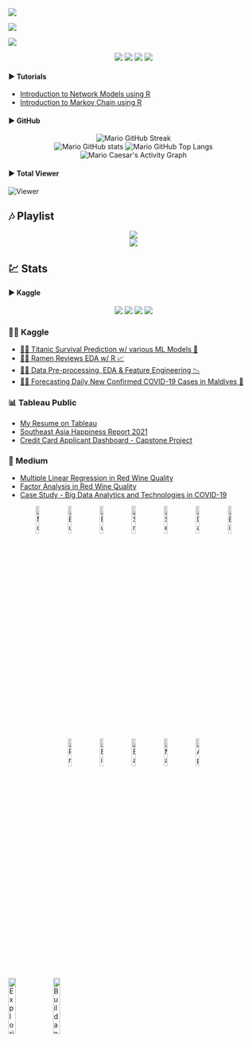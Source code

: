 <!-- Backup Code -->
<!-- * Backup README file/code of Mario Caesar (linktr.ee/caesarmario_). This backup codes contains unused widgets, links, and stats from main README file -->
<!-- * Feel free to use this code/file by citing the README owner/name -->
<!-- * Check out my other works here (linktr.ee/caesarmario_) -->

<!-- From GitHub Readme -->
<a href="https://www.behance.net/caesarmario_" target="_blank" rel="noopener noreferrer">
    <img src="https://img.shields.io/badge/Behance-1769ff?style=for-the-badge&logo=behance&logoColor=white&link=https://www.behance.net/caesarmario_">
 </a>
 
<a><img src="https://img.shields.io/badge/PHP-777BB4?style=for-the-badge&logo=php&logoColor=white"></a>

<a><img src="https://img.shields.io/badge/Notepad++-90E59A.svg?style=for-the-badge&logo=notepad%2B%2B&logoColor=black"></a>

<p align="center">
  <a><img src="https://img.shields.io/badge/Adobe%20Photoshop-31A8FF?style=for-the-badge&logo=Adobe%20Photoshop&logoColor=black"></a>
  <a><img src="https://img.shields.io/badge/Adobe%20Lightroom-31A8FF?style=for-the-badge&logo=Adobe%20Lightroom&logoColor=white"></a>
  <a><img src="https://img.shields.io/badge/Microsoft_Office-D83B01?style=for-the-badge&logo=microsoft-office&logoColor=white"></a>
  <a><img src="https://img.shields.io/badge/figma-%23F24E1E.svg?style=for-the-badge&logo=figma&logoColor=white"></a>
</p>

#### ▶ Tutorials
- [Introduction to Network Models using R](https://www.kaggle.com/caesarmario/beginner-introduction-to-network-models-using-r)
- [Introduction to Markov Chain using R](https://www.kaggle.com/caesarmario/beginner-introduction-to-markov-chain-using-r)

#### ▶ GitHub
<p align="center">
  <img src="https://github-readme-streak-stats.herokuapp.com/?user=caesarmario&theme=tokyonight_duo&fire=00dbde&hide_border=true&stroke=00dbde&ring=00dbde&currStreakNum=f2f2f2&sideNums=f2f2f2&currStreakLabel=f2f2f2&sideLabels=f2f2f2&dates=00dbde" alt="Mario GitHub Streak"><br>
  <img src="https://github-readme-stats.vercel.app/api?username=caesarmario&show_icons=true&theme=github_dark&title_color=00dbde&text_color=f2f2f2&icon_color=00dbde&hide_border=true" alt="Mario GitHub stats">
  <img src="https://github-readme-stats.vercel.app/api/top-langs/?username=caesarmario&langs_count=5&theme=github_dark&title_color=00dbde&text_color=f2f2f2&hide_border=true" alt="Mario GitHub Top Langs">
  <img src="https://activity-graph.herokuapp.com/graph?username=caesarmario&theme=react-dark&color=00dbde&line=00dbde&point=f2f2f2&area=true&hide_border=true&custom_title=Activity%20Graph" alt="Mario Caesar's Activity Graph">
</p>

#### ▶ Total Viewer
![Viewer](https://komarev.com/ghpvc/?username=caesarmario&style=flat-square&label=Views)
<br>

## 🎶 Playlist
<p align="center">
  <!-- [1] --> <img src="https://spotify-github-profile.vercel.app/api/view?uid=dsotcflgv3vqqpo65vtffzbbr&cover_image=true&theme=natemoo-re&bar_color=53b14f&bar_color_cover=false"><br>
  <!--[2]--> <img src="https://spotify-recently-played-readme.vercel.app/api?user=dsotcflgv3vqqpo65vtffzbbr&count=5&width=500">
</p>

<!-- Stats -->
## 💹 Stats
#### ▶ Kaggle
<p align="center">
  <img src="https://road-to-kaggle-grandmaster.vercel.app/api/badges/caesarmario/competition/"/>
  <img src="https://road-to-kaggle-grandmaster.vercel.app/api/badges/caesarmario/dataset/"/>
  <img src="https://road-to-kaggle-grandmaster.vercel.app/api/badges/caesarmario/notebook/"/>
  <img src="https://road-to-kaggle-grandmaster.vercel.app/api/badges/caesarmario/discussion/"/>
</p>


### 👨‍💻 Kaggle
- [🚢⚓ Titanic Survival Prediction w/ various ML Models 🔮](https://www.kaggle.com/code/caesarmario/survival-prediction-w-various-ml-models)
- [🍜🌟 Ramen Reviews EDA w/ R 📈](https://www.kaggle.com/code/caesarmario/ramen-reviews-eda-w-r)
- [🏬🔧 Data Pre-processing, EDA & Feature Engineering 📉](https://www.kaggle.com/code/caesarmario/data-pre-processing-eda-feature-engineering)
- [🦠😷 Forecasting Daily New Confirmed COVID-19 Cases in Maldives 🔮](https://www.kaggle.com/code/caesarmario/forecasting-daily-new-confirmed-cases-in-maldives)

### 📊 Tableau Public
- [My Resume on Tableau](https://public.tableau.com/app/profile/caesarmario/viz/MarioCaesar-CurriculumVitae/Resume)
- [Southeast Asia Happiness Report 2021](https://public.tableau.com/app/profile/caesarmario/viz/SouthEastAsiaHappinessReport2021/SEAHappinessReport2021)
- [Credit Card Applicant Dashboard - Capstone Project](https://public.tableau.com/app/profile/caesarmario/viz/CreditCardApplicantDashboard/ApplicantDashboard)

### 📃 Medium
- [Multiple Linear Regression in Red Wine Quality](https://caesarmario.medium.com/multiple-linear-regression-in-red-wine-quality-bd42933b7b27)
- [Factor Analysis in Red Wine Quality](https://caesarmario.medium.com/factor-analysis-in-red-wine-quality-7665ee0ef30d)
- [Case Study - Big Data Analytics and Technologies in COVID-19](https://caesarmario.medium.com/big-data-analytics-and-technologies-in-covid-19-cb30f7fbe035)

<!-- Completion Badges -->
<p align="center">
  <a href="https://www.cloudskillsboost.google/public_profiles/e1e49691-5144-4d7e-b183-7075c066088d/badges/2650136" target="_blank" rel="noopener noreferrer"><img src="https://cdn.qwiklabs.com/P2WZ5Sy9R%2B8JiXZDC47HyDpnu3Fv1JGgeJm80J0yFvA%3D" width="12%" height="12%" alt="Modernizing Data Lakes and Data Warehouses with Google Cloud - Google"/></a>
  <a href="https://www.cloudskillsboost.google/public_profiles/e1e49691-5144-4d7e-b183-7075c066088d/badges/2678295" target="_blank" rel="noopener noreferrer"><img src="https://cdn.qwiklabs.com/CKPSGrCkK8WsDJceFu%2FfnYl8ImeY7sN8qbne1SCG%2Bm8%3D" width="12%" height="12%" alt="Building Batch Data Pipelines on Google Cloud - Google"/></a>
  <a href="https://www.cloudskillsboost.google/public_profiles/e1e49691-5144-4d7e-b183-7075c066088d/badges/2720520" target="_blank" rel="noopener noreferrer"><img src="https://cdn.qwiklabs.com/ll7JX2lQRFcsQvsyGKHDIrHroGUaR8C8iWZcIBbyQTM%3D" width="12%" height="12%" alt="Building Resilient Streaming Analytics Systems on Google Cloud"/></a>
  <a href="https://www.cloudskillsboost.google/public_profiles/e1e49691-5144-4d7e-b183-7075c066088d/badges/2707066" target="_blank" rel="noopener noreferrer"><img src="https://cdn.qwiklabs.com/SeyvvIPtws8PoouWUfTC4nUkJAPCpXOAGaLHSNVGolE%3D" width="12%" height="12%" alt="Smart Analytics, Machine Learning, and AI on Google Cloud - Google"/></a>
  <a href="https://www.cloudskillsboost.google/public_profiles/e1e49691-5144-4d7e-b183-7075c066088d/badges/2720946" target="_blank" rel="noopener noreferrer"><img src="https://cdn.qwiklabs.com/%2F5gxqGOWNHh8z46puNxn1UZVt96Qiy6vrJKasroCHTA%3D" width="12%" height="12%" alt="Serverless Data Processing with Dataflow: Foundations"/></a>
    <a href="https://www.cloudskillsboost.google/public_profiles/e1e49691-5144-4d7e-b183-7075c066088d/badges/2741450" target="_blank" rel="noopener noreferrer"><img src="https://cdn.qwiklabs.com/%2BCsWnL49dO1EiQScypoKfAJdI8oWEgDWqu5PBt%2FWepc%3D" width="12%" height="12%" alt="Data Engineering"/></a>
    <a href="https://www.cloudskillsboost.google/public_profiles/e1e49691-5144-4d7e-b183-7075c066088d/badges/2744922" target="_blank" rel="noopener noreferrer"><img src="https://cdn.qwiklabs.com/bWAeRBJNl9ENT%2B%2F%2FYwynddPswnVP9o2EtsDpMw4rVHc%3D" width="12%" height="12%" alt="BigQuery Basics for Data Analysts"/></a>
    <a href="https://www.cloudskillsboost.google/public_profiles/e1e49691-5144-4d7e-b183-7075c066088d/badges/2772974" target="_blank" rel="noopener noreferrer"><img src="https://cdn.qwiklabs.com/tQ%2BH5t5YFW0ExV5LB%2Fpyli4m1GGWhAzUs2423D04Uos%3D" width="12%" height="12%" alt="Preparing for the Google Cloud Professional Data Engineer Exam"/></a>
    <a href="https://www.cloudskillsboost.google/public_profiles/e1e49691-5144-4d7e-b183-7075c066088d/badges/2784327" target="_blank" rel="noopener noreferrer"><img src="https://cdn.qwiklabs.com/wM1hlNzU2Q0gICAh5H%2FuxOWRmCEZy8n4iL5uY084R0M%3D" width="12%" height="12%" alt="BigQuery for Machine Learning"/></a>
    <a href="https://www.cloudskillsboost.google/public_profiles/e1e49691-5144-4d7e-b183-7075c066088d/badges/2785257" target="_blank" rel="noopener noreferrer"><img src="https://cdn.qwiklabs.com/h%2FIVtx06Cx%2FlEFFsEhXYDX4yQom0wFGFsAzES6iN%2Fg8%3D" width="12%" height="12%" alt="Baseline: Data, ML, AI"/></a>
    <a href="https://www.cloudskillsboost.google/public_profiles/e1e49691-5144-4d7e-b183-7075c066088d/badges/2791898" target="_blank" rel="noopener noreferrer"><img src="https://cdn.qwiklabs.com/V34VI%2F%2Bgbb8R3wx%2FcY7YR5m0rDjb%2BO0Ng15IXqjQmZg%3D" width="12%" height="12%" alt="Machine Learning APIs"/></a>
    <a href="https://www.cloudskillsboost.google/public_profiles/e1e49691-5144-4d7e-b183-7075c066088d/badges/2791986" target="_blank" rel="noopener noreferrer"><img src="https://cdn.qwiklabs.com/%2ByRoVVhrBZ6yVj2qvTL1uC9FXZRixCjyoRBmflV6n18%3D" width="12%" height="12%" alt="Applying BigQuery ML's Classification, Regression, and Demand Forecasting for Retail Applications"/></a>
</p>
 
 <!-- Skills Badge -->
 <a href="https://www.cloudskillsboost.google/public_profiles/e1e49691-5144-4d7e-b183-7075c066088d/badges/2773139" target="_blank" rel="noopener noreferrer"><img src="https://cdn.qwiklabs.com/3lzfdnpwrMI1VXzUzD9l4CH9BwB4o59yK11xKdp2r08%3D" width="17%" height="17%" alt="Exploring Data with Looker"/></a>
 <a href="https://www.cloudskillsboost.google/public_profiles/e1e49691-5144-4d7e-b183-7075c066088d/badges/2778788" target="_blank" rel="noopener noreferrer"><img src="https://cdn.qwiklabs.com/lIg3eM71hoTWlibz3nDLlW914bdh%2FTyq49DtYXGqt5Q%3D" width="17%" height="17%" alt="Build and Deploy Machine Learning Solutions on Vertex AI"/></a>

